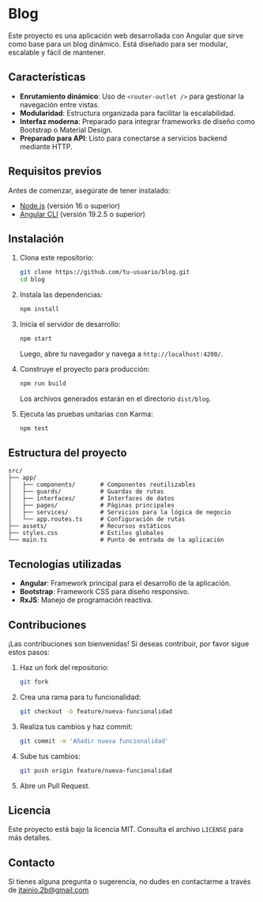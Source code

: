 # Blog

Este proyecto es una aplicación web desarrollada con Angular que sirve como base para un blog dinámico. Está diseñado para ser modular, escalable y fácil de mantener.

## Características

- **Enrutamiento dinámico**: Uso de `<router-outlet />` para gestionar la navegación entre vistas.
- **Modularidad**: Estructura organizada para facilitar la escalabilidad.
- **Interfaz moderna**: Preparado para integrar frameworks de diseño como Bootstrap o Material Design.
- **Preparado para API**: Listo para conectarse a servicios backend mediante HTTP.

## Requisitos previos

Antes de comenzar, asegúrate de tener instalado:

- [Node.js](https://nodejs.org/) (versión 16 o superior)
- [Angular CLI](https://angular.io/cli) (versión 19.2.5 o superior)

## Instalación

1. Clona este repositorio:

   ```bash
   git clone https://github.com/tu-usuario/blog.git
   cd blog
   ```

2. Instala las dependencias:

   ```bash
   npm install
   ```

3. Inicia el servidor de desarrollo:

   ```bash
   npm start
   ```

   Luego, abre tu navegador y navega a `http://localhost:4200/`.

4. Construye el proyecto para producción:

   ```bash
   npm run build
   ```

   Los archivos generados estarán en el directorio `dist/blog`.

5. Ejecuta las pruebas unitarias con Karma:

   ```bash
   npm test
   ```

## Estructura del proyecto

```plaintext
src/
├── app/
│   ├── components/       # Componentes reutilizables
│   ├── guards/           # Guardas de rutas
│   ├── interfaces/       # Interfaces de datos
│   ├── pages/            # Páginas principales
│   ├── services/         # Servicios para la lógica de negocio
│   └── app.routes.ts     # Configuración de rutas
├── assets/               # Recursos estáticos
├── styles.css            # Estilos globales
└── main.ts               # Punto de entrada de la aplicación
```

## Tecnologías utilizadas

- **Angular**: Framework principal para el desarrollo de la aplicación.
- **Bootstrap**: Framework CSS para diseño responsivo.
- **RxJS**: Manejo de programación reactiva.

## Contribuciones

¡Las contribuciones son bienvenidas! Si deseas contribuir, por favor sigue estos pasos:

1. Haz un fork del repositorio:

   ```bash
   git fork
   ```

2. Crea una rama para tu funcionalidad:

   ```bash
   git checkout -b feature/nueva-funcionalidad
   ```

3. Realiza tus cambios y haz commit:

   ```bash
   git commit -m 'Añadir nueva funcionalidad'
   ```

4. Sube tus cambios:

   ```bash
   git push origin feature/nueva-funcionalidad
   ```

5. Abre un Pull Request.

## Licencia

Este proyecto está bajo la licencia MIT. Consulta el archivo `LICENSE` para más detalles.

## Contacto

Si tienes alguna pregunta o sugerencia, no dudes en contactarme a través de jtainio.2b@gmail.com
